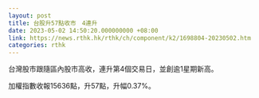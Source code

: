 ```yaml
---
layout: post
title: 台股升57點收市　4連升
date: 2023-05-02 14:50:20.000000000 +08:00
link: https://news.rthk.hk/rthk/ch/component/k2/1698804-20230502.htm
categories: rthk
---
```


台灣股市跟隨區內股市高收，連升第4個交易日，並創逾1星期新高。

加權指數收報15636點，升57點，升幅0.37%。
